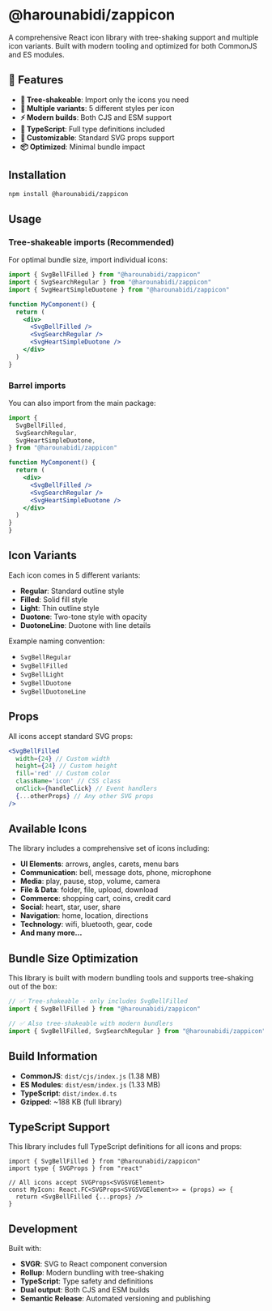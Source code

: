 # @harounabidi/zappicon

A comprehensive React icon library with tree-shaking support and multiple icon variants. Built with modern tooling and optimized for both CommonJS and ES modules.

## 🚀 Features

- **🌳 Tree-shakeable**: Import only the icons you need
- **📱 Multiple variants**: 5 different styles per icon
- **⚡ Modern builds**: Both CJS and ESM support
- **📘 TypeScript**: Full type definitions included
- **🎨 Customizable**: Standard SVG props support
- **📦 Optimized**: Minimal bundle impact

## Installation

```bash
npm install @harounabidi/zappicon
```

## Usage

### Tree-shakeable imports (Recommended)

For optimal bundle size, import individual icons:

```jsx
import { SvgBellFilled } from "@harounabidi/zappicon"
import { SvgSearchRegular } from "@harounabidi/zappicon"
import { SvgHeartSimpleDuotone } from "@harounabidi/zappicon"

function MyComponent() {
  return (
    <div>
      <SvgBellFilled />
      <SvgSearchRegular />
      <SvgHeartSimpleDuotone />
    </div>
  )
}
```

### Barrel imports

You can also import from the main package:

```jsx
import {
  SvgBellFilled,
  SvgSearchRegular,
  SvgHeartSimpleDuotone,
} from "@harounabidi/zappicon"

function MyComponent() {
  return (
    <div>
      <SvgBellFilled />
      <SvgSearchRegular />
      <SvgHeartSimpleDuotone />
    </div>
  )
}
}
```

## Icon Variants

Each icon comes in 5 different variants:

- **Regular**: Standard outline style
- **Filled**: Solid fill style
- **Light**: Thin outline style
- **Duotone**: Two-tone style with opacity
- **DuotoneLine**: Duotone with line details

Example naming convention:

- `SvgBellRegular`
- `SvgBellFilled`
- `SvgBellLight`
- `SvgBellDuotone`
- `SvgBellDuotoneLine`

## Props

All icons accept standard SVG props:

```jsx
<SvgBellFilled
  width={24} // Custom width
  height={24} // Custom height
  fill='red' // Custom color
  className='icon' // CSS class
  onClick={handleClick} // Event handlers
  {...otherProps} // Any other SVG props
/>
```

## Available Icons

The library includes a comprehensive set of icons including:

- **UI Elements**: arrows, angles, carets, menu bars
- **Communication**: bell, message dots, phone, microphone
- **Media**: play, pause, stop, volume, camera
- **File & Data**: folder, file, upload, download
- **Commerce**: shopping cart, coins, credit card
- **Social**: heart, star, user, share
- **Navigation**: home, location, directions
- **Technology**: wifi, bluetooth, gear, code
- **And many more...**

## Bundle Size Optimization

This library is built with modern bundling tools and supports tree-shaking out of the box:

```jsx
// ✅ Tree-shakeable - only includes SvgBellFilled
import { SvgBellFilled } from "@harounabidi/zappicon"

// ✅ Also tree-shakeable with modern bundlers
import { SvgBellFilled, SvgSearchRegular } from "@harounabidi/zappicon"
```

## Build Information

- **CommonJS**: `dist/cjs/index.js` (1.38 MB)
- **ES Modules**: `dist/esm/index.js` (1.33 MB)
- **TypeScript**: `dist/index.d.ts`
- **Gzipped**: ~188 KB (full library)

## TypeScript Support

This library includes full TypeScript definitions for all icons and props:

```tsx
import { SvgBellFilled } from "@harounabidi/zappicon"
import type { SVGProps } from "react"

// All icons accept SVGProps<SVGSVGElement>
const MyIcon: React.FC<SVGProps<SVGSVGElement>> = (props) => {
  return <SvgBellFilled {...props} />
}
```

## Development

Built with:

- **SVGR**: SVG to React component conversion
- **Rollup**: Modern bundling with tree-shaking
- **TypeScript**: Type safety and definitions
- **Dual output**: Both CJS and ESM builds
- **Semantic Release**: Automated versioning and publishing

